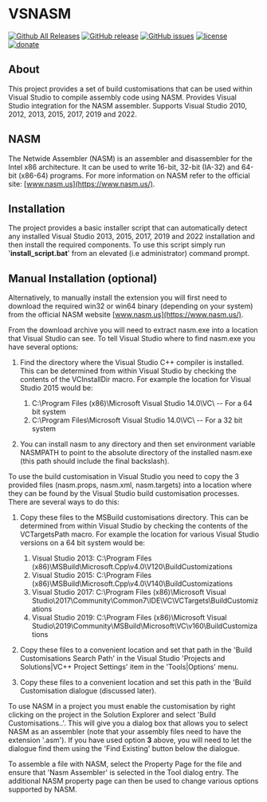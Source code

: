 VSNASM
=============

[![Github All Releases](https://img.shields.io/github/downloads/ShiftMediaProject/VSNASM/total.svg)](https://github.com/ShiftMediaProject/VSNASM/releases)
[![GitHub release](https://img.shields.io/github/release/ShiftMediaProject/VSNASM.svg)](https://github.com/ShiftMediaProject/VSNASM/releases/latest)
[![GitHub issues](https://img.shields.io/github/issues/ShiftMediaProject/VSNASM.svg)](https://github.com/ShiftMediaProject/VSNASM/issues)
[![license](https://img.shields.io/github/license/ShiftMediaProject/VSNASM.svg)](https://github.com/ShiftMediaProject/VSNASM)
[![donate](https://img.shields.io/badge/donate-link-brightgreen.svg)](https://shiftmediaproject.github.io/8-donate/)

## About

This project provides a set of build customisations that can be used within Visual Studio to compile assembly code using NASM.
Provides Visual Studio integration for the NASM assembler.
Supports Visual Studio 2010, 2012, 2013, 2015, 2017, 2019 and 2022.

## NASM

The Netwide Assembler (NASM) is an assembler and disassembler for the Intel x86 architecture. It can be used to write 16-bit, 32-bit (IA-32) and 64-bit (x86-64) programs.
For more information on NASM refer to the official site: [www.nasm.us](https://www.nasm.us/).

## Installation

The project provides a basic installer script that can automatically detect any installed Visual Studio 2013, 2015, 2017, 2019 and 2022 installation and then install the required components.
To use this script simply run '**install_script.bat**' from an elevated (i.e administrator) command prompt.

## Manual Installation (optional)

Alternatively, to manually install the extension you will first need to download the required win32 or win64 binary (depending on your system) from the official NASM website [www.nasm.us](https://www.nasm.us/).

From the download archive you will need to extract nasm.exe into a location that Visual Studio can see.
To tell Visual Studio where to find nasm.exe you have several options:

1. Find the directory where the Visual Studio C++ compiler is installed.
This can be determined from within Visual Studio by checking the contents of the VCInstallDir macro.
For example the location for Visual Studio 2015 would be:

    1. C:\Program Files (x86)\Microsoft Visual Studio 14.0\VC\         -- For a 64 bit system
    2. C:\Program Files\Microsoft Visual Studio 14.0\VC\               -- For a 32 bit system

2. You can install nasm to any directory and then set environment variable NASMPATH to point to the absolute directory of the installed nasm.exe (this path should include the final backslash).

To use the build customisation in Visual Studio you need to copy the 3 provided files (nasm.props, nasm.xml, nasm.targets) into a location where they can be found by the Visual Studio build customisation processes.
There are several ways to do this:

1. Copy these files to the MSBuild customisations directory.
This can be determined from within Visual Studio by checking the contents of the VCTargetsPath macro.
For example the location for various Visual Studio versions on a 64 bit system would be:

    1. Visual Studio 2013: C:\Program Files (x86)\MSBuild\Microsoft.Cpp\v4.0\V120\BuildCustomizations
    2. Visual Studio 2015: C:\Program Files (x86)\MSBuild\Microsoft.Cpp\v4.0\V140\BuildCustomizations
    3. Visual Studio 2017: C:\Program Files (x86)\Microsoft Visual Studio\2017\Community\Common7\IDE\VC\VCTargets\BuildCustomizations
    4. Visual Studio 2019: C:\Program Files (x86)\Microsoft Visual Studio\2019\Community\MSBuild\Microsoft\VC\v160\BuildCustomizations

2. Copy these files to a convenient location and set that path in the 'Build Customisations Search Path' in the Visual Studio 'Projects and Solutions|VC++ Project Settings' item in the 'Tools|Options' menu.

3. Copy these files to a convenient location and set this path in the 'Build Customisation dialogue (discussed later).

To use NASM in a project you must enable the customisation by right clicking on the project in the Solution Explorer and select 'Build Customisations..'. This will give you a dialog box that allows you to select NASM as an assembler (note that your assembly files need to have the extension '.asm').  If you have used option **3** above, you will need to let the dialogue find them using the 'Find Existing' button below the dialogue.

To assemble a file with NASM, select the Property Page for the file and ensure that 'Nasm Assembler' is selected in the Tool dialog entry.
The additional NASM property page can then be used to change various options supported by NASM.
